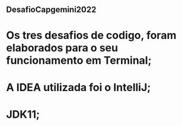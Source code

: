 ## DesafioCapgemini2022

# Os tres desafios de codigo, foram elaborados para o seu funcionamento em Terminal;
# A IDEA utilizada foi o IntelliJ;
# JDK11;
